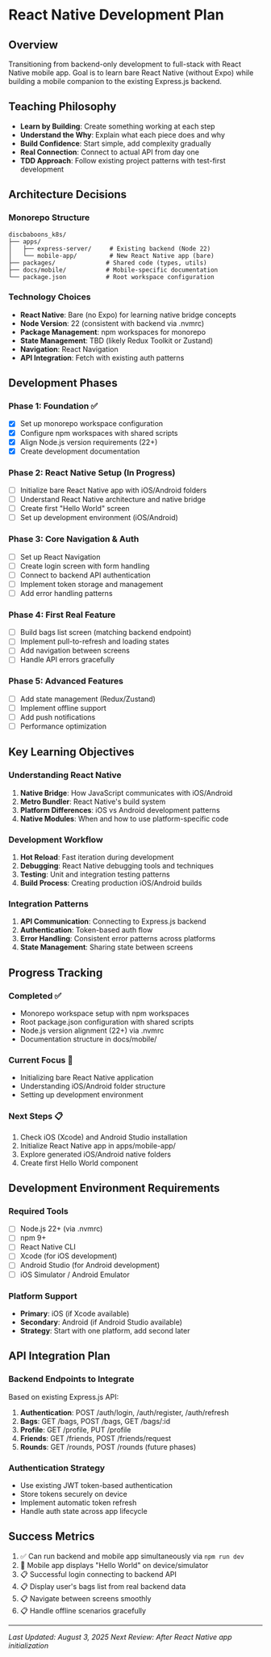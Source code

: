 # React Native Development Plan

## Overview
Transitioning from backend-only development to full-stack with React Native mobile app. Goal is to learn bare React Native (without Expo) while building a mobile companion to the existing Express.js backend.

## Teaching Philosophy
- **Learn by Building**: Create something working at each step
- **Understand the Why**: Explain what each piece does and why
- **Build Confidence**: Start simple, add complexity gradually  
- **Real Connection**: Connect to actual API from day one
- **TDD Approach**: Follow existing project patterns with test-first development

## Architecture Decisions

### Monorepo Structure
```
discbaboons_k8s/
├── apps/
│   ├── express-server/     # Existing backend (Node 22)
│   └── mobile-app/         # New React Native app (bare)
├── packages/              # Shared code (types, utils)
├── docs/mobile/           # Mobile-specific documentation
└── package.json           # Root workspace configuration
```

### Technology Choices
- **React Native**: Bare (no Expo) for learning native bridge concepts
- **Node Version**: 22 (consistent with backend via .nvmrc)
- **Package Management**: npm workspaces for monorepo
- **State Management**: TBD (likely Redux Toolkit or Zustand)
- **Navigation**: React Navigation
- **API Integration**: Fetch with existing auth patterns

## Development Phases

### Phase 1: Foundation ✅
- [x] Set up monorepo workspace configuration
- [x] Configure npm workspaces with shared scripts
- [x] Align Node.js version requirements (22+)
- [x] Create development documentation

### Phase 2: React Native Setup (In Progress)
- [ ] Initialize bare React Native app with iOS/Android folders
- [ ] Understand React Native architecture and native bridge
- [ ] Create first "Hello World" screen
- [ ] Set up development environment (iOS/Android)

### Phase 3: Core Navigation & Auth
- [ ] Set up React Navigation
- [ ] Create login screen with form handling
- [ ] Connect to backend API authentication
- [ ] Implement token storage and management
- [ ] Add error handling patterns

### Phase 4: First Real Feature
- [ ] Build bags list screen (matching backend endpoint)
- [ ] Implement pull-to-refresh and loading states
- [ ] Add navigation between screens
- [ ] Handle API errors gracefully

### Phase 5: Advanced Features
- [ ] Add state management (Redux/Zustand)
- [ ] Implement offline support
- [ ] Add push notifications
- [ ] Performance optimization

## Key Learning Objectives

### Understanding React Native
1. **Native Bridge**: How JavaScript communicates with iOS/Android
2. **Metro Bundler**: React Native's build system
3. **Platform Differences**: iOS vs Android development patterns
4. **Native Modules**: When and how to use platform-specific code

### Development Workflow
1. **Hot Reload**: Fast iteration during development
2. **Debugging**: React Native debugging tools and techniques
3. **Testing**: Unit and integration testing patterns
4. **Build Process**: Creating production iOS/Android builds

### Integration Patterns
1. **API Communication**: Connecting to Express.js backend
2. **Authentication**: Token-based auth flow
3. **Error Handling**: Consistent error patterns across platforms
4. **State Management**: Sharing state between screens

## Progress Tracking

### Completed ✅
- Monorepo workspace setup with npm workspaces
- Root package.json configuration with shared scripts
- Node.js version alignment (22+) via .nvmrc
- Documentation structure in docs/mobile/

### Current Focus 🎯
- Initializing bare React Native application
- Understanding iOS/Android folder structure
- Setting up development environment

### Next Steps 📋
1. Check iOS (Xcode) and Android Studio installation
2. Initialize React Native app in apps/mobile-app/
3. Explore generated iOS/Android native folders
4. Create first Hello World component

## Development Environment Requirements

### Required Tools
- [ ] Node.js 22+ (via .nvmrc)
- [ ] npm 9+
- [ ] React Native CLI
- [ ] Xcode (for iOS development)
- [ ] Android Studio (for Android development)
- [ ] iOS Simulator / Android Emulator

### Platform Support
- **Primary**: iOS (if Xcode available)
- **Secondary**: Android (if Android Studio available)
- **Strategy**: Start with one platform, add second later

## API Integration Plan

### Backend Endpoints to Integrate
Based on existing Express.js API:
1. **Authentication**: POST /auth/login, /auth/register, /auth/refresh
2. **Bags**: GET /bags, POST /bags, GET /bags/:id
3. **Profile**: GET /profile, PUT /profile
4. **Friends**: GET /friends, POST /friends/request
5. **Rounds**: GET /rounds, POST /rounds (future phases)

### Authentication Strategy
- Use existing JWT token-based authentication
- Store tokens securely on device
- Implement automatic token refresh
- Handle auth state across app lifecycle

## Success Metrics
1. ✅ Can run backend and mobile app simultaneously via `npm run dev`
2. 🎯 Mobile app displays "Hello World" on device/simulator
3. 📋 Successful login connecting to backend API
4. 📋 Display user's bags list from real backend data
5. 📋 Navigate between screens smoothly
6. 📋 Handle offline scenarios gracefully

---

*Last Updated: August 3, 2025*
*Next Review: After React Native app initialization*